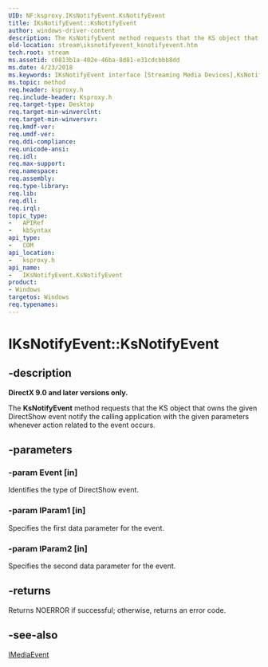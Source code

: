 ```yaml
---
UID: NF:ksproxy.IKsNotifyEvent.KsNotifyEvent
title: IKsNotifyEvent::KsNotifyEvent
author: windows-driver-content
description: The KsNotifyEvent method requests that the KS object that owns the given DirectShow event notify the calling application with the given parameters whenever action related to the event occurs.
old-location: stream\iksnotifyevent_ksnotifyevent.htm
tech.root: stream
ms.assetid: c0813b1a-402e-46ba-8d81-e31cdcbbb8dd
ms.date: 4/23/2018
ms.keywords: IKsNotifyEvent interface [Streaming Media Devices],KsNotifyEvent method, IKsNotifyEvent.KsNotifyEvent, IKsNotifyEvent::KsNotifyEvent, KsNotifyEvent, KsNotifyEvent method [Streaming Media Devices], KsNotifyEvent method [Streaming Media Devices],IKsNotifyEvent interface, ksproxy/IKsNotifyEvent::KsNotifyEvent, ksproxy_0fb6c49f-3aef-411d-90db-cf9a4186cdd9.xml, stream.iksnotifyevent_ksnotifyevent
ms.topic: method
req.header: ksproxy.h
req.include-header: Ksproxy.h
req.target-type: Desktop
req.target-min-winverclnt: 
req.target-min-winversvr: 
req.kmdf-ver: 
req.umdf-ver: 
req.ddi-compliance: 
req.unicode-ansi: 
req.idl: 
req.max-support: 
req.namespace: 
req.assembly: 
req.type-library: 
req.lib: 
req.dll: 
req.irql: 
topic_type:
-	APIRef
-	kbSyntax
api_type:
-	COM
api_location:
-	ksproxy.h
api_name:
-	IKsNotifyEvent.KsNotifyEvent
product:
- Windows
targetos: Windows
req.typenames: 
---
```


# IKsNotifyEvent::KsNotifyEvent


## -description


<b>DirectX 9.0 and later versions only.</b>

The <b>KsNotifyEvent</b> method requests that the KS object that owns the given DirectShow event notify the calling application with the given parameters whenever action related to the event occurs. 


## -parameters




### -param Event [in]

Identifies the type of DirectShow event. 


### -param lParam1 [in]

Specifies the first data parameter for the event.


### -param lParam2 [in]

Specifies the second data parameter for the event.


## -returns



Returns NOERROR if successful; otherwise, returns an error code.




## -see-also




<a href="http://go.microsoft.com/fwlink/p/?linkid=183549">IMediaEvent</a>
 

 

